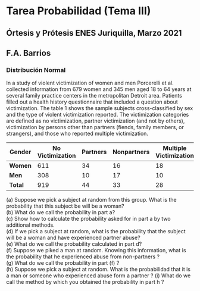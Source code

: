 # Tarea Probabilidad (Tema III)  
## Órtesis y Prótesis ENES Juriquilla, Marzo 2021  
## F.A. Barrios  
### Distribución Normal  

In a study of violent victimization of women and men Porcerelli et al. collected information from 679 women and 345 men aged 18 to 64 
years at several family practice centers in the metropolitan Detroit area. Patients filled out a health history questionnaire that 
included a question about victimization. The table 1 shows the sample subjects cross-classified by sex and the type of violent 
victimization reported. The victimization categories are defined as no victimization, partner victimization (and not by others), 
victimization by persons other than partners (fiends, family members, or strangers), and those who reported multiple victimization.  

|Gender | No Victimization | Partners | Nonpartners | Multiple Victimization | Total |
| ----- | ---------------- | -------- | ----------- | ---------------------- | ---- |
|**Women** | 611 | 34 | 16 | 18 | 679 |
|**Men** | 308 | 10 | 17 | 10 | 345 |
|**Total** | 919 | 44 | 33 | 28 | 1024 |

(a) Suppose we pick a subject at random from this group. What is the probability that this subject be will be a woman?  
(b) What do we call the probability in part a?  
(c) Show how to calculate the probability asked for in part a by two additional methods.  
(d) If we pick a subject at random, what is the probability that the subject will be a woman and have experienced partner abuse?  
(e) What do we call the probability calculated in part d?  
(f) Suppose we piked a man at random. Knowing this information, what is the probability that he experienced abuse from non-partners ?  
(g) What do we call the probability in part (f) ?  
(h) Suppose we pick a subject at random. What is the probabilidad that it is a man or someone who experienced abuse form a partner ?
(i) What do we call the method by which you obtained the probability in part h ?  
